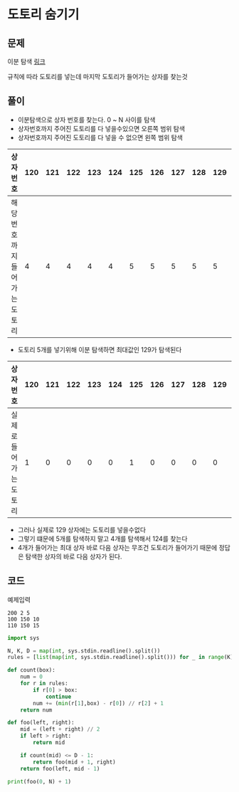# 도토리 숨기기

## 문제

이분 탐색
[링크](https://www.acmicpc.net/problem/15732)

규칙에 따라 도토리를 넣는데 마지막 도토리가 들어가는 상자를 찾는것

## 풀이

- 이분탐색으로 상자 번호를 찾는다. 0 ~ N 사이를 탐색
- 상자번호까지 주어진 도토리를 다 넣을수있으면 오른쪽 범위 탐색
- 상자번호까지 주어진 도토리를 다 넣을 수 없으면 왼쪽 범위 탐색

|상자번호|120|121|122|123|124|125|126|127|128|129|130|
|-|-|-|-|-|-|-|-|-|-|-|-|
|해당 번호까지 들어가는 도토리|4|4|4|4|4|5|5|5|5|5|6|

- 도토리 5개를 넣기위해 이분 탐색하면 최대값인 129가 탐색된다

|상자번호|120|121|122|123|124|125|126|127|128|129|130|
|-|-|-|-|-|-|-|-|-|-|-|-|
|실제로 들어가는 도토리|1|0|0|0|0|1|0|0|0|0|1|

- 그러나 실제로 129 상자에는 도토리를 넣을수없다
- 그렇기 떄문에 5개를 탐색하지 말고 4개를 탐색해서 124를 찾는다
- 4개가 들어가는 최대 상자 바로 다음 상자는 무조건 도토리가 들어가기 때문에 정답은 탐색한 상자의 바로 다음 상자가 된다.

## 코드

예제입력
```
200 2 5
100 150 10
110 150 15
```

```python
import sys

N, K, D = map(int, sys.stdin.readline().split())
rules = [list(map(int, sys.stdin.readline().split())) for _ in range(K)]

def count(box):
    num = 0
    for r in rules:
        if r[0] > box:
            continue
        num += (min(r[1],box) - r[0]) // r[2] + 1
    return num

def foo(left, right):
    mid = (left + right) // 2
    if left > right:
        return mid

    if count(mid) <= D - 1:
        return foo(mid + 1, right)
    return foo(left, mid - 1)

print(foo(0, N) + 1)
```